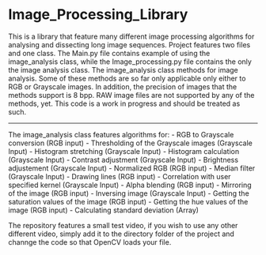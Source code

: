 # Image_Processing_Library
This is a library that feature many different image processing algorithms for analysing and dissecting long image sequences. Project features two files and one class.
The Main.py file contains example of using the image_analysis class, while the Image_processing.py file contains the only the image analysis class.
The image_analysis class methods for image analysis. Some of these methods are so far only applicable only either to RGB or Grayscale images. 
In addition, the precision of images that the methods support is 8 bpp. RAW image files are not supported by any of the methods, yet.
This code is a work in progress and should be treated as such.
<hr>
The image_analysis class features algorithms for:
- RGB to Grayscale conversion (RGB input)
- Thresholding of the Grayscale images (Grayscale Input)
- Histogram stretching (Grayscale Input)
- Histogram calculation (Grayscale Input)
- Contrast adjustment (Grayscale Input)
- Brightness adjustement (Grayscale Input)
- Normalized RGB (RGB input)
- Median filter (Grayscale Input)
- Drawing lines (RGB input)
- Correlation with user specified kernel (Grayscale Input)
- Alpha blending (RGB input)
- Mirroring of the image (RGB input)
- Inversing image (Grayscale Input)
- Getting the saturation values of the image (RGB input)
- Getting the hue values of the image (RGB input)
- Calculating standard deviation (Array)

The repository features a small test video, if you wish to use any other different video, simply add it to the directory folder of the project and channge the code so that OpenCV loads your file.
